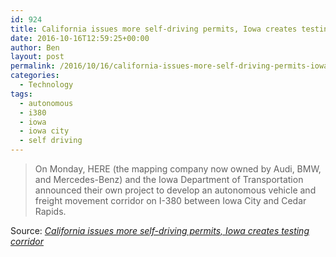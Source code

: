 ```yaml
---
id: 924
title: California issues more self-driving permits, Iowa creates testing corridor
date: 2016-10-16T12:59:25+00:00
author: Ben
layout: post
permalink: /2016/10/16/california-issues-more-self-driving-permits-iowa-creates-testing-corridor/
categories:
  - Technology
tags:
  - autonomous
  - i380
  - iowa
  - iowa city
  - self driving
---
```

> On Monday, HERE (the mapping company now owned by Audi, BMW, and Mercedes-Benz) and the Iowa Department of Transportation announced their own project to develop an autonomous vehicle and freight movement corridor on I-380 between Iowa City and Cedar Rapids.

Source: _[California issues more self-driving permits, Iowa creates testing corridor](http://arstechnica.com/cars/2016/10/more-autonomous-vehicles-are-coming-to-california-and-iowa/)_